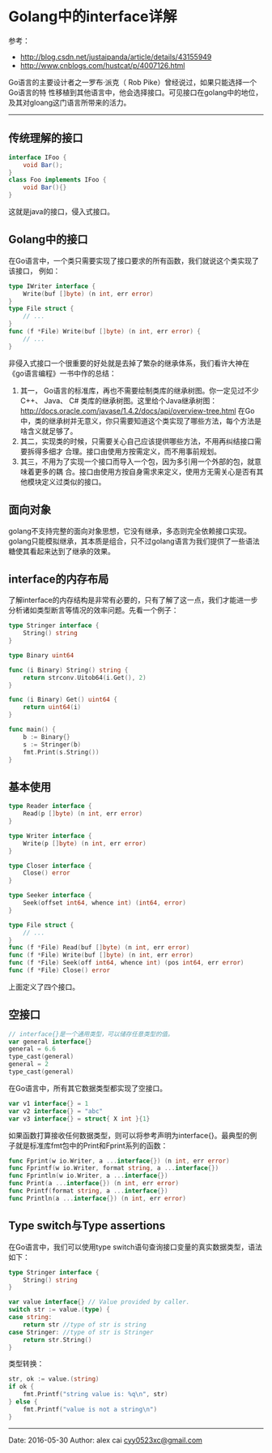 # Golang中的interface详解

参考：
- http://blog.csdn.net/justaipanda/article/details/43155949
- http://www.cnblogs.com/hustcat/p/4007126.html

Go语言的主要设计者之一罗布·派克（ Rob Pike）曾经说过，如果只能选择一个Go语言的特 性移植到其他语言中，他会选择接口。可见接口在golang中的地位，及其对gloang这门语言所带来的活力。

------

## 传统理解的接口

```java
interface IFoo {
    void Bar();
}
class Foo implements IFoo {
    void Bar(){}
}
```

这就是java的接口，侵入式接口。

## Golang中的接口

在Go语言中，一个类只需要实现了接口要求的所有函数，我们就说这个类实现了该接口， 例如：

```go
type IWriter interface {
    Write(buf []byte) (n int, err error)
}
type File struct {
    // ...
}
func (f *File) Write(buf []byte) (n int, err error) {
    // ...
}
```

非侵入式接口一个很重要的好处就是去掉了繁杂的继承体系，我们看许大神在《go语言编程》一书中作的总结：

1. 其一， Go语言的标准库，再也不需要绘制类库的继承树图。你一定见过不少C++、 Java、 C# 类库的继承树图。这里给个Java继承树图：  http://docs.oracle.com/javase/1.4.2/docs/api/overview-tree.html  在Go中，类的继承树并无意义，你只需要知道这个类实现了哪些方法，每个方法是啥含义就足够了。
2. 其二，实现类的时候，只需要关心自己应该提供哪些方法，不用再纠结接口需要拆得多细才 合理。接口由使用方按需定义，而不用事前规划。
3. 其三，不用为了实现一个接口而导入一个包，因为多引用一个外部的包，就意味着更多的耦 合。接口由使用方按自身需求来定义，使用方无需关心是否有其他模块定义过类似的接口。

## 面向对象

golang不支持完整的面向对象思想，它没有继承，多态则完全依赖接口实现。golang只能模拟继承，其本质是组合，只不过golang语言为我们提供了一些语法糖使其看起来达到了继承的效果。

## interface的内存布局

了解interface的内存结构是非常有必要的，只有了解了这一点，我们才能进一步分析诸如类型断言等情况的效率问题。先看一个例子：

```go
type Stringer interface {
    String() string
}

type Binary uint64

func (i Binary) String() string {
    return strconv.Uitob64(i.Get(), 2)
}

func (i Binary) Get() uint64 {
    return uint64(i)
}

func main() {
    b := Binary{}
    s := Stringer(b)
    fmt.Print(s.String())
}
```

## 基本使用

```go
type Reader interface {
    Read(p []byte) (n int, err error)
}

type Writer interface {
    Write(p []byte) (n int, err error)
}

type Closer interface {
    Close() error
}

type Seeker interface {
    Seek(offset int64, whence int) (int64, error)
}

type File struct {
    // ...
}
func (f *File) Read(buf []byte) (n int, err error)
func (f *File) Write(buf []byte) (n int, err error)
func (f *File) Seek(off int64, whence int) (pos int64, err error)
func (f *File) Close() error
```

上面定义了四个接口。

## 空接口

```go
// interface{}是一个通用类型，可以储存任意类型的值。
var general interface{}
general = 6.6
type_cast(general)
general = 2
type_cast(general)
```

在Go语言中，所有其它数据类型都实现了空接口。

```go
var v1 interface{} = 1
var v2 interface{} = "abc"
var v3 interface{} = struct{ X int }{1}
```

如果函数打算接收任何数据类型，则可以将参考声明为interface{}。最典型的例子就是标准库fmt包中的Print和Fprint系列的函数：

```go
func Fprint(w io.Writer, a ...interface{}) (n int, err error) 
func Fprintf(w io.Writer, format string, a ...interface{})
func Fprintln(w io.Writer, a ...interface{})
func Print(a ...interface{}) (n int, err error)
func Printf(format string, a ...interface{})
func Println(a ...interface{}) (n int, err error)
```

## Type switch与Type assertions

在Go语言中，我们可以使用type switch语句查询接口变量的真实数据类型，语法如下：

```go
type Stringer interface {
    String() string
}

var value interface{} // Value provided by caller.
switch str := value.(type) {
case string:
    return str //type of str is string
case Stringer: //type of str is Stringer
    return str.String()
}
```

类型转换：

```go
str, ok := value.(string)
if ok {
    fmt.Printf("string value is: %q\n", str)
} else {
    fmt.Printf("value is not a string\n")
}
```




---------

Date: 2016-05-30  Author: alex cai <cyy0523xc@gmail.com>
